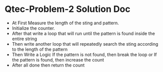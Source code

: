 # Qtec-Problem-2 Solution Doc

- At First Measure the length of the sting and pattern.
- Initialize the counter.
- After that write a loop that will run until the pattern is found inside the entire string
- Then write another loop that will repeatedly search the sting according to the length of the pattern
- Then Write a Logic If the pattern is not found, then break the loop or If the pattern is found, then increase the count
- After all done then return the count
